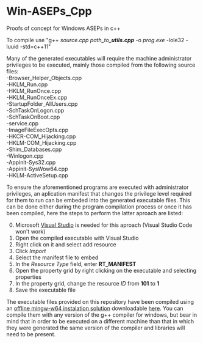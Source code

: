 # Win-ASEPs_Cpp
Proofs of concept for Windows ASEPs in c++

To compile use "g++ *source.cpp* *path_to_**utils.cpp*** -o *prog.exe* -lole32 -luuid -std=c++11"

Many of the generated executables will require the machine administrator privileges to be executed, mainly those compiled from the following source files:  
-Browser_Helper_Objects.cpp   
-HKLM_Run.cpp  
-HKLM_RunOnce.cpp  
-HKLM_RunOnceEx.cpp  
-StartupFolder_AllUsers.cpp  
-SchTaskOnLogon.cpp  
-SchTaskOnBoot.cpp  
-service.cpp  
-ImageFileExecOpts.cpp   
-HKCR-COM_Hijacking.cpp   
-HKLM-COM_Hijacking.cpp   
-Shim_Databases.cpp   
-Winlogon.cpp  
-Appinit-Sys32.cpp  
-Appinit-SysWow64.cpp  
-HKLM-ActiveSetup.cpp   

To ensure the aforementioned programs are executed with administrator privileges, an aplication manifest that changes the privilege level required for them to run can be embeded into the generated executable files. This can be done either during the program compilation process or once it has been compiled, here the steps to perform the latter aproach are listed:  

0. Microsoft [Visual Studio](https://visualstudio.microsoft.com/es/vs/) is needed for this aproach (Visual Studio Code won't work)
1. Open the compiled executable with Visual Studio
2. Right click on it and select add resource
3. Click *Import*
4. Select the manifest file to embed
5. In the *Resource Type* field, enter **RT_MANIFEST**
6. Open the property grid by right clicking on the executable and selecting properties
7. In the property grid, change the resource *ID* from **101** to **1**
8. Save the executable file


The executable files provided on this repository have been compiled using an [offline mingw-w64 instalation solution](https://developpaper.com/mingw-w64-offline-package-installation-method-available-after-test/) downloadable [here](https://sourceforge.net/projects/mingw-w64/). You can compile them with any version of the g++ compiler for windows, but bear in mind that in order to be executed on a different machine than that in which they were generated the same version of the compiler and libraries will need to be present.
